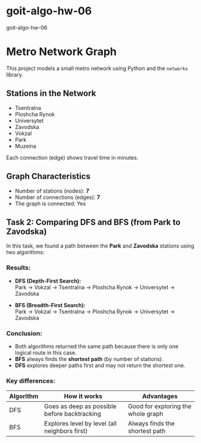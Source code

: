 # goit-algo-hw-06
goit-algo-hw-06
#  Metro Network Graph

This project models a small metro network using Python and the `networkx` library.

## Stations in the Network

- Tsentralna  
- Ploshcha Rynok  
- Universytet  
- Zavodska  
- Vokzal  
- Park  
- Muzeina

Each connection (edge) shows travel time in minutes.

## Graph Characteristics

- Number of stations (nodes): **7**
- Number of connections (edges): **7**
- The graph is connected: Yes

## Task 2: Comparing DFS and BFS (from Park to Zavodska)

In this task, we found a path between the **Park** and **Zavodska** stations using two algorithms:

### Results:

- **DFS (Depth-First Search):**  
  Park → Vokzal → Tsentralna → Ploshcha Rynok → Universytet → Zavodska

- **BFS (Breadth-First Search):**  
  Park → Vokzal → Tsentralna → Ploshcha Rynok → Universytet → Zavodska

### Conclusion:

- Both algorithms returned the same path because there is only one logical route in this case.
- **BFS** always finds the **shortest path** (by number of stations).
- **DFS** explores deeper paths first and may not return the shortest one.

### Key differences:

| Algorithm | How it works | Advantages |
|----------|----------------|-------------|
| DFS      | Goes as deep as possible before backtracking | Good for exploring the whole graph |
| BFS      | Explores level by level (all neighbors first) | Always finds the shortest path |